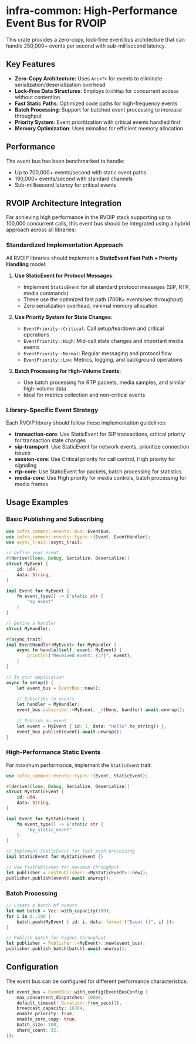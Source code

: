 # infra-common: High-Performance Event Bus for RVOIP

This crate provides a zero-copy, lock-free event bus architecture that can handle 250,000+ events per second with sub-millisecond latency.

## Key Features

- **Zero-Copy Architecture**: Uses `Arc<T>` for events to eliminate serialization/deserialization overhead
- **Lock-Free Data Structures**: Employs `DashMap` for concurrent access without contention
- **Fast Static Paths**: Optimized code paths for high-frequency events
- **Batch Processing**: Support for batched event processing to increase throughput
- **Priority System**: Event prioritization with critical events handled first
- **Memory Optimization**: Uses mimalloc for efficient memory allocation

## Performance

The event bus has been benchmarked to handle:

- Up to 700,000+ events/second with static event paths
- 190,000+ events/second with standard channels
- Sub-millisecond latency for critical events

## RVOIP Architecture Integration

For achieving high performance in the RVOIP stack supporting up to 100,000 concurrent calls, this event bus should be integrated using a hybrid approach across all libraries:

### Standardized Implementation Approach

All RVOIP libraries should implement a **StaticEvent Fast Path + Priority Handling** model:

1. **Use StaticEvent for Protocol Messages**:
   - Implement `StaticEvent` for all standard protocol messages (SIP, RTP, media commands)
   - These use the optimized fast path (700K+ events/sec throughput)
   - Zero serialization overhead, minimal memory allocation

2. **Use Priority System for State Changes**:
   - `EventPriority::Critical`: Call setup/teardown and critical operations
   - `EventPriority::High`: Mid-call state changes and important media events
   - `EventPriority::Normal`: Regular messaging and protocol flow
   - `EventPriority::Low`: Metrics, logging, and background operations

3. **Batch Processing for High-Volume Events**:
   - Use batch processing for RTP packets, media samples, and similar high-volume data
   - Ideal for metrics collection and non-critical events

### Library-Specific Event Strategy

Each RVOIP library should follow these implementation guidelines:

- **transaction-core**: Use StaticEvent for SIP transactions, critical priority for transaction state changes
- **sip-transport**: Use StaticEvent for network events, prioritize connection issues
- **session-core**: Use Critical priority for call control, High priority for signaling
- **rtp-core**: Use StaticEvent for packets, batch processing for statistics
- **media-core**: Use High priority for media controls, batch processing for media frames

## Usage Examples

### Basic Publishing and Subscribing

```rust
use infra_common::events::bus::EventBus;
use infra_common::events::types::{Event, EventHandler};
use async_trait::async_trait;

// Define your event
#[derive(Clone, Debug, Serialize, Deserialize)]
struct MyEvent {
    id: u64,
    data: String,
}

impl Event for MyEvent {
    fn event_type() -> &'static str {
        "my_event"
    }
}

// Define a handler
struct MyHandler;

#[async_trait]
impl EventHandler<MyEvent> for MyHandler {
    async fn handle(&self, event: MyEvent) {
        println!("Received event: {:?}", event);
    }
}

// In your application
async fn setup() {
    let event_bus = EventBus::new();
    
    // Subscribe to events
    let handler = MyHandler;
    event_bus.subscribe::<MyEvent, _>(None, handler).await.unwrap();
    
    // Publish an event
    let event = MyEvent { id: 1, data: "Hello".to_string() };
    event_bus.publish(event).await.unwrap();
}
```

### High-Performance Static Events

For maximum performance, implement the `StaticEvent` trait:

```rust
use infra_common::events::types::{Event, StaticEvent};

#[derive(Clone, Debug, Serialize, Deserialize)]
struct MyStaticEvent {
    id: u64,
    data: String,
}

impl Event for MyStaticEvent {
    fn event_type() -> &'static str {
        "my_static_event"
    }
}

// Implement StaticEvent for fast path processing
impl StaticEvent for MyStaticEvent {}

// Use FastPublisher for maximum throughput
let publisher = FastPublisher::<MyStaticEvent>::new();
publisher.publish(event).await.unwrap();
```

### Batch Processing

```rust
// Create a batch of events
let mut batch = Vec::with_capacity(100);
for i in 0..100 {
    batch.push(MyEvent { id: i, data: format!("Event {}", i) });
}

// Publish batch for higher throughput
let publisher = Publisher::<MyEvent>::new(event_bus);
publisher.publish_batch(batch).await.unwrap();
```

## Configuration

The event bus can be configured for different performance characteristics:

```rust
let event_bus = EventBus::with_config(EventBusConfig {
    max_concurrent_dispatches: 10000,
    default_timeout: Duration::from_secs(1),
    broadcast_capacity: 16384,
    enable_priority: true,
    enable_zero_copy: true,
    batch_size: 100,
    shard_count: 32,
});
``` 